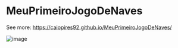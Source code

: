 # MeuPrimeiroJogoDeNaves

See more: https://caiopires92.github.io/MeuPrimeiroJogoDeNaves/

![image](https://user-images.githubusercontent.com/30732753/172472565-3f744015-cbf6-42ac-ace7-cf569077f1fc.png)
